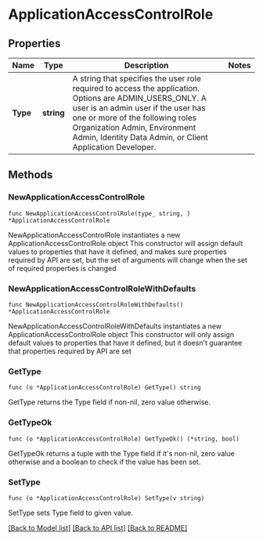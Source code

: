 # ApplicationAccessControlRole

## Properties

Name | Type | Description | Notes
------------ | ------------- | ------------- | -------------
**Type** | **string** | A string that specifies the user role required to access the application. Options are ADMIN_USERS_ONLY. A user is an admin user if the user has one or more of the following roles Organization Admin, Environment Admin, Identity Data Admin, or Client Application Developer. | 

## Methods

### NewApplicationAccessControlRole

`func NewApplicationAccessControlRole(type_ string, ) *ApplicationAccessControlRole`

NewApplicationAccessControlRole instantiates a new ApplicationAccessControlRole object
This constructor will assign default values to properties that have it defined,
and makes sure properties required by API are set, but the set of arguments
will change when the set of required properties is changed

### NewApplicationAccessControlRoleWithDefaults

`func NewApplicationAccessControlRoleWithDefaults() *ApplicationAccessControlRole`

NewApplicationAccessControlRoleWithDefaults instantiates a new ApplicationAccessControlRole object
This constructor will only assign default values to properties that have it defined,
but it doesn't guarantee that properties required by API are set

### GetType

`func (o *ApplicationAccessControlRole) GetType() string`

GetType returns the Type field if non-nil, zero value otherwise.

### GetTypeOk

`func (o *ApplicationAccessControlRole) GetTypeOk() (*string, bool)`

GetTypeOk returns a tuple with the Type field if it's non-nil, zero value otherwise
and a boolean to check if the value has been set.

### SetType

`func (o *ApplicationAccessControlRole) SetType(v string)`

SetType sets Type field to given value.



[[Back to Model list]](../README.md#documentation-for-models) [[Back to API list]](../README.md#documentation-for-api-endpoints) [[Back to README]](../README.md)


